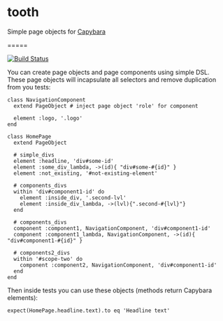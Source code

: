 tooth
=====

Simple page objects for [Capybara](https://github.com/jnicklas/capybara)

=====

[![Build Status](https://api.travis-ci.org/kliuchnikau/tooth.png)](http://travis-ci.org/kliuchnikau/tooth)

You can create page objects and page components using simple DSL.
These page objects will incapsulate all selectors and remove duplication
from you tests:

    class NavigationComponent
      extend PageObject # inject page object 'role' for component

      element :logo, '.logo'
    end

    class HomePage
      extend PageObject

      # simple_divs
      element :headline, 'div#some-id'
      element :some_div_lambda, ->(id){ "div#some-#{id}" }
      element :not_existing, '#not-existing-element'

      # components_divs
      within 'div#component1-id' do
        element :inside_div, '.second-lvl'
        element :inside_div_lambda, ->(lvl){".second-#{lvl}"}
      end

      # components_divs
      component :component1, NavigationComponent, 'div#component1-id'
      component :component1_lambda, NavigationComponent, ->(id){ "div#component1-#{id}" }

      # components2_divs
      within '#scope-two' do
        component :component2, NavigationComponent, 'div#component1-id'
      end
    end

Then inside tests you can use these objects (methods return Capybara
elements):

    expect(HomePage.headline.text).to eq 'Headline text'
